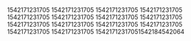 1542171231705
1542171231705
1542171231705
1542171231705
1542171231705
1542171231705
1542171231705
1542171231705
1542171231705
1542171231705
1542171231705
1542171231705
1542171231705
1542171231705
15421712317051542184542064